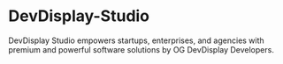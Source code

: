 # DevDisplay-Studio
DevDisplay Studio empowers startups, enterprises, and agencies with premium and powerful software solutions by OG DevDisplay Developers.
